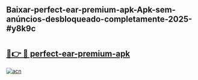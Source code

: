 ## Baixar-perfect-ear-premium-apk-Apk-sem-anúncios-desbloqueado-completamente-2025-#y8k9c

# <h2><a href="https://ainizakaria.my?title=perfect-ear-premium-apk&ref=22M">🔗👉 🔴 perfect-ear-premium-apk</a></h2>

[![acn](https://github.com/user-attachments/assets/0f9c940e-d8b0-45ae-aac7-cd30a18b3e1c)](https://ainizakaria.my?title=perfect-ear-premium-apk&ref=22M)

